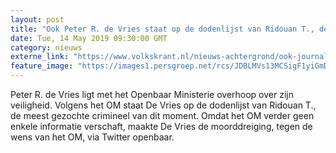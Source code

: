 ```yaml
---
layout: post
title: "Ook Peter R. de Vries staat op de dodenlijst van Ridouan T., de meest gezochte crimineel"
date: Tue, 14 May 2019 09:30:00 GMT
category: nieuws
externe_link: "https://www.volkskrant.nl/nieuws-achtergrond/ook-journalist-peter-r-de-vries-staat-op-de-dodenlijst-van-ridouan-t~be62e01e/"
feature_image: "https://images1.persgroep.net/rcs/JDBLMVs13MCSigF1yiGmD_Kmor8/diocontent/144679528/_focus/0.5/0.5/_fill/320/320?appId=93a17a8fd81db0de025c8abd1cca1279&quality=0.85"
---
```


Peter R. de Vries ligt met het Openbaar Ministerie overhoop over zijn veiligheid. Volgens het OM staat De Vries op de dodenlijst van Ridouan T., de meest gezochte crimineel van dit moment. Omdat het OM verder geen enkele informatie verschaft, maakte De Vries de moorddreiging, tegen de wens van het OM, via Twitter openbaar.
